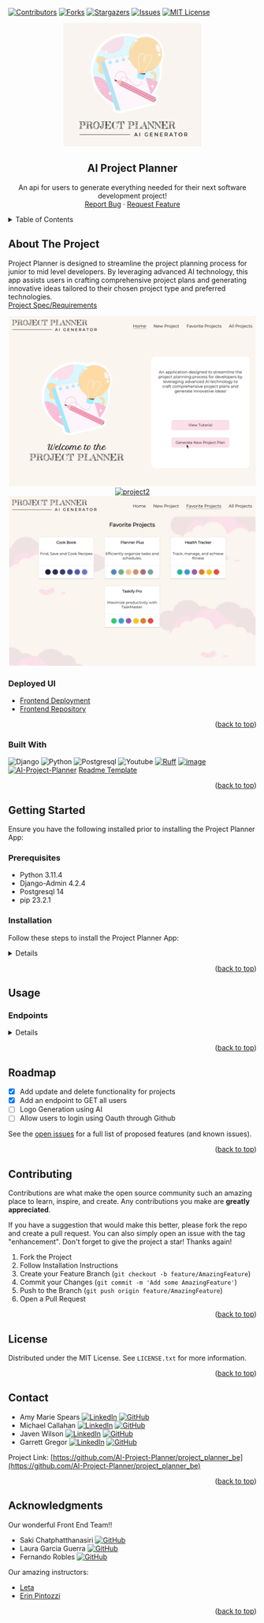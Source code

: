   <!-- Improved compatibility of back to top link: See: https://github.com/othneildrew/Best-README-Template/pull/73 -->
<a name="readme-top"></a>
<!--
*** Thanks for checking out the Best-README-Template. If you have a suggestion
*** that would make this better, please fork the repo and create a pull request
*** or simply open an issue with the tag "enhancement".
*** Don't forget to give the project a star!
*** Thanks again! Now go create something AMAZING! :D
-->

<!-- PROJECT SHIELDS -->
<!--
*** I'm using markdown "reference style" links for readability.
*** Reference links are enclosed in brackets [ ] instead of parentheses ( ).
*** See the bottom of this document for the declaration of the reference variables
*** for contributors-url, forks-url, etc. This is an optional, concise syntax you may use.
*** https://www.markdownguide.org/basic-syntax/#reference-style-links
-->
[![Contributors][contributors-shield]][contributors-url]
[![Forks][forks-shield]][forks-url]
[![Stargazers][stars-shield]][stars-url]
[![Issues][issues-shield]][issues-url]
[![MIT License][license-shield]][license-url]

<!-- PROJECT LOGO -->
<div align="center">
  <a href="https://github.com/AI-Project-Planner/project_planner_be">
    <img src="images/logo.png" alt="Logo" width="280" height="250">
  </a>

<h2 align="center">AI Project Planner</h2>

  <p align="center">
    An api for users to generate everything needed for their next software development project!
    <br>
    <!--<a href="https://github.com/AI-Project-Planner/project_planner_be"><strong>Explore the docs »</strong></a>-->
    <!--<br>-->
    <!--<a href="https://github.com/AI-Project-Planner/project_planner_be">View Demo</a>-->
    <!--.-->
    <a href="https://github.com/AI-Project-Planner/project_planner_be/issues">Report Bug</a>
    ·
    <a href="https://github.com/AI-Project-Planner/project_planner_be/issues">Request Feature</a>
  </p>
</div>

<!-- TABLE OF CONTENTS -->
<details>
  <summary>Table of Contents</summary>
  <ol>
    <li>
      <a href="#about-the-project">About The Project</a>
      <ul>
        <li><a href="#built-with">Built With</a></li>
      </ul>
    </li>
    <li>
      <a href="#getting-started">Getting Started</a>
      <ul>
        <li><a href="#prerequisites">Prerequisites</a></li>
        <li><a href="#installation">Installation</a></li>
      </ul>
    </li>
    <li><a href="#usage">Usage</a></li>
      <ul>
        <li><a href="#endpoints">Endpoints</a></li>
      </ul>
    <li><a href="#roadmap">Roadmap</a></li>
    <li><a href="#contributing">Contributing</a></li>
    <li><a href="#license">License</a></li>
    <li><a href="#contact">Contact</a></li>
    <li><a href="#acknowledgments">Acknowledgments</a></li>
  </ol>
</details>

<!-- ABOUT THE PROJECT -->
## About The Project

Project Planner is designed to streamline the project planning process for junior to mid level developers. By leveraging advanced AI technology, this app assists users in crafting comprehensive project plans and generating innovative ideas tailored to their chosen project type and preferred technologies.<br>[Project Spec/Requirements](https://mod4.turing.edu/projects/capstone/)

<div align="center">
  <a href="https://github.com/AI-Project-Planner/project_planner_be">
    <img src="images/project1.gif" alt="project1" width="500" height="345">
  </a>
  <br>
  <a href="https://github.com/AI-Project-Planner/project_planner_be">
    <img src="images/project2.gif" alt="project2" width="500" height="345">
  </a>
  <br>
  <a href="https://github.com/AI-Project-Planner/project_planner_be">
    <img src="images/project3.gif" alt="project3" width="500" height="345">
  </a>
</div>

### Deployed UI

- [Frontend Deployment](https://project-planner-ui.vercel.app/)
- [Frontend Repository](https://github.com/AI-Project-Planner/project-planner-ui)

<p align="right">(<a href="#readme-top">back to top</a>)</p>

### Built With

![Django](https://img.shields.io/badge/Django-092E20?style=for-the-badge&logo=django&logoColor=white)
![Python](https://img.shields.io/badge/Python-3776AB?style=for-the-badge&logo=python&logoColor=white)
![Postgresql](https://img.shields.io/badge/PostgreSQL-316192?style=for-the-badge&logo=postgresql&logoColor=white)
![Youtube](https://img.shields.io/badge/YouTube-FF0000?style=for-the-badge&logo=youtube&logoColor=white)
[![Ruff](https://img.shields.io/endpoint?url=https://raw.githubusercontent.com/astral-sh/ruff/main/assets/badge/v2.json)](https://github.com/astral-sh/ruff)
[![image](https://img.shields.io/pypi/v/ruff.svg)](https://pypi.python.org/pypi/ruff)
[![AI-Project-Planner](https://circleci.com/gh/AI-Project-Planner/project_planner_be.svg?style=svg)](https://circleci.com/docs/)
[Readme Template](https://github.com/othneildrew/Best-README-Template)

<p align="right">(<a href="#readme-top">back to top</a>)</p>

<!-- GETTING STARTED -->
## Getting Started

Ensure you have the following installed prior to installing the Project Planner App:

### Prerequisites

- Python 3.11.4
- Django-Admin 4.2.4
- Postgresql 14
- pip 23.2.1

### Installation

Follow these steps to install the Project Planner App:

<details close>

1. Get an API Key and/or Application Keys at:
    [OpenAI API](https://openai.com/product)

1. Fork or clone a copy of this repo, then run the following commands from the project directory in your terminal:

    ```zsh
    git clone https://github.com/AI-Project-Planner/project_planner_be.git
    ```

1. Navigate to the project directory:

    ```zsh
    cd project_planner_be
    ```

1. Create a virtual environment (optional but recommended):

    ```zsh
    python3 -m venv env
    ```

1. Activate the virtual environment:

    - macOS/Linux:

        ```zsh
        source env/bin/activate
        ```

    - Windows:

        ```zsh
        source env/Scripts/activate
        ```

1. Install the required environment packages:

    ```zsh
    pip install -r requirements.txt
    ```

1. Run migrations:

    ```zsh
    python3 manage.py makemigrations
    python3 manage.py migrate
    ```

1. Run test suite to ensure functionality is working.

    ```zsh
    python3 manage.py test
    ```

1. If any modules are missing:

    ```zsh
    pip install < MISSING MODULE >
    ```

1. Start the development server:

    ```zsh
    python3 manage.py runserver
    ```

    1. The server should start running at <http://127.0.0.1:8000/>

1. Enter your Keys in `.env`

    ```yml
    SECRET_KEY: <your_django_secret_key>
    OPEN_API_KEY: <open_ai_api_key>
    ```

</details>
<p align="right">(<a href="#readme-top">back to top</a>)</p>

<!-- USAGE EXAMPLES -->
## Usage

### Endpoints

<details close>

### Generate a Project

<details close>

```http
POST /api/v1/users/:id/projects
```

#### Parameters

```
:id => user_id
```

| Code | Description |
| :--- | :---------- |
| 200  | `OK`        |

#### Request Body

```json
{
  "type": "frontend",
  "technologies": "react, typescript and javascript",
  "time": "1 week",
  "collaborators": 2
}
```

#### Example Response

```json
{
  "id": "1",
  "type": "project",
  "attributes": {
    "name": "TaskMaster Pro",
    "steps": "Project Setup: Create Git repository and define project structure\nBackend Setup: Develop Express.js application, set up API routes\nDatabase Design: Design and implement database schema",
    "description": "TaskMaster Pro is an all-inclusive task management application designed to optimize team collaboration and productivity.",
    "features": "User registration and login\nCreate, assign, update, and track tasks\nReal-time collaboration and updates\nPriority-based task categorization",
    "interactions": "User logs in to TaskMaster Pro account.\nDashboard displays tasks by priority: High, Medium, Low.\nUser adds a task, assigns it, and sets a due date.\nTask appears under the respective priority category.\nAssigned user starts task, status updates in real-time.\nUpon completion, task is marked as done and updates for all.",
    "colors": "#3498DB\n#27AE60\n#F39C12\n#F0F3F4\n#333333\n#E74C3C",
    "saved": false,
    "timeline": "week",
    "timeline_int": 1,
    "user_id": "1"
  }
}
```

##### Error Response

| Code | Description |
| :--- | :---------- |
| 503  | `Server is down.` |

```json
{
  "Error": "Server is down.",
  "Status": 500
}
```

</details>

### Update Saved Status for A Users Project

<details close>

```http
PATCH /api/v1/users/:user_id/projects/:project_id/
```

#### Parameters

```
:user_id => user_id
:project_id => project_id
```

| Code | Description |
| :--- | :---------- |
| 202  | `ACCEPTED`        |

#### Request Body

```json
{
 "saved": "true"
}
```

#### Example Response

```json
{
 "id": "1",
 "type": "project",
 "attributes": {
    "user_id": 1,
  "name": "TaskMaster Pro",
  "steps": "Project Setup: Create Git repository and define project structure\nBackend Setup: Develop Express.js application, set up API routes\nDatabase Design: Design and implement database schema",
  "description": "TaskMaster Pro is an all-inclusive task management application designed to optimize team collaboration and productivity.",
   "features": "User registration and login\nCreate, assign, update, and track tasks\nReal-time collaboration and updates\nPriority-based task categorization",
  "interactions": "User logs in to TaskMaster Pro account.\nDashboard displays tasks by priority: High, Medium, Low.\nUser adds a task, assigns it, and sets a due date.\nTask appears under the respective priority category.\nAssigned user starts task, status updates in real-time.\nUpon completion, task is marked as done and updates for all.",
  "colors": "#3498DB\n#27AE60\n#F39C12\n#F0F3F4\n#333333\n#E74C3C",
  "saved": true,
  "timeline": "week",
    "timeline_int": 1,
     "tagline": "Effortlessly manage and track tasks.",
        "collaborators": 4,
        "logo_url": "",
        "logo_font": ""
 }
}
```

##### Error Response

| Code | Description |
| :--- | :---------- |
| 404  | `Project or User ID not found.` |

```json
 {
  "Error": "Project or User ID not found.",
  "Status": 404
 }
```

</details>

### Update Attribute for A Users Project

<details close>

```http
PUT /api/v1/users/:user_id/projects/:project_id/
```

#### Parameters

```
:user_id => user_id
:project_id => project_id
```

| Code | Description |
| :--- | :---------- |
| 202  | `ACCEPTED`        |

#### Request Body

```json
{
 "collaborators": 5,
}
```

#### Example Response

```json
{
 "id": "1",
 "type": "project",
 "attributes": {
    "user_id": 1,
  "name": "TaskMaster Pro",
  "steps": "Project Setup: Create Git repository and define project structure\nBackend Setup: Develop Express.js application, set up API routes\nDatabase Design: Design and implement database schema",
  "description": "TaskMaster Pro is an all-inclusive task management application designed to optimize team collaboration and productivity.",
   "features": "User registration and login\nCreate, assign, update, and track tasks\nReal-time collaboration and updates\nPriority-based task categorization",
  "interactions": "User logs in to TaskMaster Pro account.\nDashboard displays tasks by priority: High, Medium, Low.\nUser adds a task, assigns it, and sets a due date.\nTask appears under the respective priority category.\nAssigned user starts task, status updates in real-time.\nUpon completion, task is marked as done and updates for all.",
  "colors": "#3498DB\n#27AE60\n#F39C12\n#F0F3F4\n#333333\n#E74C3C",
  "saved": true,
  "timeline": "week",
    "timeline_int": 1,
     "tagline": "Effortlessly manage and track tasks.",
        "collaborators": 5,
        "logo_url": "",
        "logo_font": ""
 }
}
```

##### Error Response

| Code | Description |
| :--- | :---------- |
| 404  | `Project or User ID not found.` |

```json
 {
  "Error": "Project or User ID not found.",
  "Status": 404
 }
```

</details>

### Get ALL of a Users Projects

<details close>

```http
GET /api/v1/users/:id/projects/
```

#### Parameters

```
:id => user_id
```

| Code | Description |
| :--- | :---------- |
| 200  | `OK`        |

#### Example Response

```json
{
  "data":
  [
    {
      "id": "1",
      "type": "project",
      "attributes": {
        "user_id": 1,
        "name": "TaskMaster Pro",
        "steps": "Project Setup: Create Git repository and define project structure\nBackend Setup: Develop Express.js application, set up API routes\nDatabase Design: Design and implement database schema",
        "description": "TaskMaster Pro is an all-inclusive task management application designed to optimize team collaboration and productivity.",
        "features": "User registration and login\nCreate, assign, update, and track tasks\nReal-time collaboration and updates\nPriority-based task categorization",
        "interactions": "User logs in to TaskMaster Pro account.\nDashboard displays tasks by priority: High, Medium, Low.\nUser adds a task, assigns it, and sets a due date.\nTask appears under the respective priority category.\nAssigned user starts task, status updates in real-time.\nUpon completion, task is marked as done and updates for all.",
        "colors": "#3498DB\n#27AE60\n#F39C12\n#F0F3F4\n#333333\n#E74C3C",
        "timeline": "week",
        "timeline_int": 1,
        "saved": true,
        "tagline": "Effortlessly manage and track tasks.",
        "collaborators": 4,
        "logo_url": "",
        "logo_font": ""
      }
    },
    {
      "id": "2",
      "type": "project",
      "attributes": {
        "user_id": 1,
        "name": "Different Project Pro",
        "steps": "Project Setup: Create Git repository and define project structure\nBackend Setup: Develop Express.js application, set up API routes\nDatabase Design: Design and implement database schema",
        "description": "It's different!",
        "features": "User registration and login\nCreate, assign, update, and track tasks\nReal-time collaboration and updates\nPriority-based task categorization",
        "interactions": "User logs in to TaskMaster Pro account.\nDashboard displays tasks by priority: High, Medium, Low.\nUser adds a task, assigns it, and sets a due date.\nTask appears under the respective priority category.\nAssigned user starts task, status updates in real-time.\nUpon completion, task is marked as done and updates for all.",
        "colors": "#3498DB\n#27AE60\n#F39C12\n#F0F3F4\n#333333\n#E74C3C",
        "saved": true,
        "timeline": "days",
        "timeline_int": 4,
        "tagline": "Manage and track tasks differently.",
        "collaborators": 4,
        "logo_url": "",
        "logo_font": ""
      }
    }
  ]
}
```

Error Response:

| Code | Description |
| :--- | :---------- |
| 404  | `User ID not found.` |

```json
{
  "Error": "User ID not found.",
  "Status": 404
}
```

</details>

### Delete A User's Project

<details close>

```http
DELETE /api/v1/users/:user_id/projects/:project_id/
```

#### Parameters

```
:user_id => user_id
:project_id => project_id
```

| Code | Description |
| :--- | :---------- |
| 200  | `SUCCESSFUL`        |

#### Example Response

```json
{
 "messages": "Project with id " {project_id} + " was deleted."
}
```

##### Error Response

| Code | Description |
| :--- | :---------- |
| 404  | `Project or User ID not found.` |

```json
{
  "Error": "Project or User ID not found.",
  "Status": 404
}
```

</details>
</details>
</details>

<p align="right">(<a href="#readme-top">back to top</a>)</p>

<!-- ROADMAP -->
## Roadmap

- [x] Add update and delete functionality for projects
- [x] Add an endpoint to GET all users
- [ ] Logo Generation using AI
- [ ] Allow users to login using Oauth through Github

See the [open issues](https://github.com/AI-Project-Planner/project_planner_be/issues) for a full list of proposed features (and known issues).

<p align="right">(<a href="#readme-top">back to top</a>)</p>

<!-- CONTRIBUTING -->
## Contributing

Contributions are what make the open source community such an amazing place to learn, inspire, and create. Any contributions you make are **greatly appreciated**.

If you have a suggestion that would make this better, please fork the repo and create a pull request. You can also simply open an issue with the tag "enhancement".
Don't forget to give the project a star! Thanks again!

1. Fork the Project
1. Follow Installation Instructions
1. Create your Feature Branch (`git checkout -b feature/AmazingFeature`)
1. Commit your Changes (`git commit -m 'Add some AmazingFeature'`)
1. Push to the Branch (`git push origin feature/AmazingFeature`)
1. Open a Pull Request

<p align="right">(<a href="#readme-top">back to top</a>)</p>

<!-- LICENSE -->
## License

Distributed under the MIT License. See `LICENSE.txt` for more information.

<p align="right">(<a href="#readme-top">back to top</a>)</p>

<!-- CONTACT -->
## Contact

- Amy Marie Spears [![LinkedIn][linkedin-shield]][linkedin-url-as] [![GitHub][github-shield]][github-url-as]
- Michael Callahan [![LinkedIn][linkedin-shield]][linkedin-url-mc] [![GitHub][github-shield]][github-url-mc]
- Javen Wilson [![LinkedIn][linkedin-shield]][linkedin-url-jw] [![GitHub][github-shield]][github-url-jw]
- Garrett Gregor [![LinkedIn][linkedin-shield]][linkedin-url-gg] [![GitHub][github-shield]][github-url-gg]

Project Link: [https://github.com/AI-Project-Planner/project_planner_be](https://github.com/AI-Project-Planner/project_planner_be)

<p align="right">(<a href="#readme-top">back to top</a>)</p>

<!-- ACKNOWLEDGMENTS -->
## Acknowledgments

Our wonderful Front End Team!!
- Saki Chatphatthanasiri [![GitHub][github-shield]][github-url-sc]
- Laura Garcia Guerra [![GitHub][github-shield]][github-url-lg]
- Fernando Robles [![GitHub][github-shield]][github-url-fr]

Our amazing instructors:

- [Leta](https://github.com/letakeane)
- [Erin Pintozzi](https://github.com/epintozzi)

<p align="right">(<a href="#readme-top">back to top</a>)</p>

<!-- MARKDOWN LINKS & IMAGES -->
<!-- https://www.markdownguide.org/basic-syntax/#reference-style-links -->
[contributors-shield]: https://img.shields.io/github/contributors/AI-Project-Planner/project_planner_be.svg?style=for-the-badge
[contributors-url]: https://github.com/AI-Project-Planner/project_planner_be/graphs/contributors
[forks-shield]: https://img.shields.io/github/forks/AI-Project-Planner/project_planner_be.svg?style=for-the-badge
[forks-url]: https://github.com/AI-Project-Planner/project_planner_be/network/members
[stars-shield]: https://img.shields.io/github/stars/AI-Project-Planner/project_planner_be.svg?style=for-the-badge
[stars-url]: https://github.com/AI-Project-Planner/project_planner_be/stargazers
[issues-shield]: https://img.shields.io/github/issues/AI-Project-Planner/project_planner_be.svg?style=for-the-badge
[issues-url]: https://github.com/AI-Project-Planner/project_planner_be/issues
[license-shield]: https://img.shields.io/github/license/AI-Project-Planner/project_planner_be.svg?style=for-the-badge
[license-url]: https://github.com/AI-Project-Planner/project_planner_be/blob/master/LICENSE.txt
[github-shield]: https://img.shields.io/badge/GitHub-100000?style=for-the-badge&logo=github&logoColor=white
[github-url-gg]: https://github.com/garrettgregor
[github-url-mc]: https://github.com/calforcal
[github-url-jw]: https://github.com/javenb022
[github-url-as]: https://github.com/amspears007
[github-url-lg]: https://github.com/lauraguerra1
[github-url-fr]: https://github.com/fernandorobles97
[github-url-sc]: https://github.com/sakisandrac
[linkedin-shield]: https://img.shields.io/badge/-LinkedIn-black.svg?style=for-the-badge&logo=linkedin&colorB=555
[linkedin-url-gg]: https://linkedin.com/in/garrett-gregor
[linkedin-url-as]: https://www.linkedin.com/in/amy-marie-spears-900997105/
[linkedin-url-mc]: https://www.linkedin.com/in/michaelcallahanjr/
[linkedin-url-jw]: https://www.linkedin.com/in/javen-wilson/